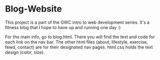 # Blog-Website

This project is a part of the GWC intro to web development series. 
It's a fitness blog that I hope to have up and running one day :)

For the main info, go to blog.html. There you will find the text and code for each link on the nav bar.
The other html files (about, lifestyle, exercise, fewd, contact) are for their designated nav pages.
html.css holds the text design (color, size).
